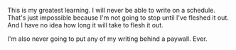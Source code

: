 This is my greatest learning. I will never be able to write on a schedule. That's just impossible because I'm not going to stop until I've fleshed it out. And I have no idea how long it will take to flesh it out.

I'm also never going to put any of my writing behind a paywall. Ever.